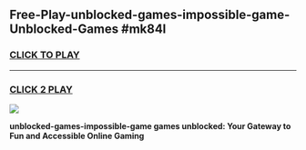 
## Free-Play-unblocked-games-impossible-game-Unblocked-Games #mk84l
<h3>
<a href="https://news.freeplayer.one?title=unblocked-games-impossible-game&ref=8M">CLICK TO PLAY</a></h3>
<hr>

<h3>
<a href="https://news.freeplayer.one?title=unblocked-games-impossible-game&ref=8M">CLICK 2 PLAY</a>
  
</h3>

<a href="https://news.freeplayer.one?title=unblocked-games-impossible-game&ref=8M"><img src="https://clearcache.store/games.png"></a>


**unblocked-games-impossible-game games unblocked: Your Gateway to Fun and Accessible Online Gaming**
